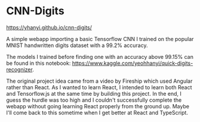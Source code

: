 # CNN-Digits

https://yhanyi.github.io/cnn-digits/

A simple webapp importing a basic Tensorflow CNN I trained on the popular MNIST handwritten digits dataset with a 99.2% accuracy.

The models I trained before finding one with an accuracy above 99.15% can be found in this notebook: https://www.kaggle.com/yeohhanyi/quick-digits-recognizer.

The original project idea came from a video by Fireship which used Angular rather than React. As I wanted to learn React, I intended to learn both React and Tensorflow.js at the same time by building this project. In the end, I guess the hurdle was too high and I couldn't successfully complete the webapp without going learning React properly from the ground up. Maybe I'll come back to this sometime when I get better at React and TypeScript.